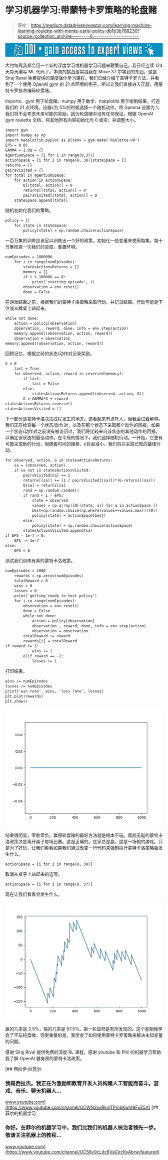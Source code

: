 # 学习机器学习:带蒙特卡罗策略的轮盘赌

> 原文：<https://medium.datadriveninvestor.com/learning-machine-learning-roulette-with-monte-carlo-policy-db1b3b788230?source=collection_archive---------6----------------------->

[![](img/77922e0750904f3fb36ccf737b6862b3.png)](http://www.track.datadriveninvestor.com/1B9E)

大约每周我都会用一个新的深度学习或机器学习问题来鞭策自己。我已经连续 124 天每天编写 ML 代码了。本周的挑战是实践我在 Move 37 中学到的东西，这是 Siraj Raval 免费提供的深度强化学习课程。我们已经介绍了蒙特卡罗方法，并看到了一个使用 OpenAI gym 的 21 点环境的例子。所以让我们直接进入正题，用蒙特卡罗技术编码轮盘赌。

Imports、gym 用于轮盘赌、numpy 用于数学、matplotlib 用于绘制结果。打造我们的 21 点环境。设置ε为 5%的时候选择一个随机动作。将 Gamma 设置为 1，我们将不会考虑未来可能的奖励，因为轮盘赌中没有任何保证。根据 OpenAI gym roulette 文档，将其他所有内容初始化为 0 或空，并调整大小。

```
import gym
import numpy as np
import matplotlib.pyplot as pltenv = gym.make('Roulette-v0')
EPS = 0.05
GAMMA = 1.0Q = {}
agentSumSpace = [i for i in range(0,37)]
actionSpace = [i for i in range(0, 38)]stateSpace = []
returns = {}
pairsVisited = {}
for total in agentSumSpace:
    for action in actionSpace:
        Q[(total, action)] = 0
        returns[(total, action)] = 0
        pairsVisited[(total, action)] = 0
    stateSpace.append(total)
```

随机初始化我们的策略。

```
policy = {}
    for state in stateSpace:
        policy[state] = np.random.choice(actionSpace)
```

一百万集的训练应该足以训练出一个好的政策。初始化一些变量来使用每集。每十万集检查一次我们的进度。重置环境。

```
numEpisodes = 1000000
    for i in range(numEpisodes):
        statesActionsReturns = []
        memory = []
        if i % 100000 == 0:
            print('starting episode', i)
        observation = env.reset()
        done = False
```

在游戏结束之前，根据我们的蒙特卡洛策略采取行动，并记录结果。行动可能是下注或从牌桌上站起来。

```
while not done:
    action = policy[observation]
    observation_, reward, done, info = env.step(action)
    memory.append((observation, action, reward))
    observation = observation_
memory.append((observation, action, reward))
```

回顾记忆，根据之前的状态/动作对记录奖励。

```
G = 0
    last = True
    for observed, action, reward in reversed(memory):
        if last:
            last = False
        else:
            statesActionsReturns.append((observed, action, G))
        G = GAMMA*G + reward
statesActionsReturns.reverse()
statesActionsVisited = []
```

下一部分是蒙特卡洛决策过程发生的地方。这看起来有点吓人，但我会试着解释。我们正在检查每一个状态/动作对，以及在那个状态下采取那个动作的回报。如果一个状态/动作对之前没有被访问过，我们将比较来自该状态的其他动作的回报，以确定该状态的最佳动作。在平局的情况下，我们选择随机行动。一开始，它更有可能采取新的行动，但随着时间的推移，ε将会减小，我们将只采取已知的最佳行动。

```
for observed, action, G in statesActionsReturns:
    sa = (observed, action)
    if sa not in statesActionsVisited:
        pairsVisited[sa] += 1
        returns[(sa)] += (1 / pairsVisited[(sa)])*(G-returns[(sa)])
        Q[sa] = returns[sa]
        rand = np.random.random()
        if rand < 1 - EPS:
            state = observed
            values = np.array([Q[(state, a)] for a in actionSpace ])
            best=np.random.choice(np.where(values==values.max())[0])
            policy[state] = actionSpace[best]
        else:
            policy[state] = np.random.choice(actionSpace)
        statesActionsVisited.append(sa)
if EPS - 1e-7 > 0:
    EPS -= 1e-7
else:
    EPS = 0
```

测试我们训练有素的蒙特卡洛政策。

```
numEpisodes = 1000
    rewards = np.zeros(numEpisodes)
    totalReward = 0
    wins = 0
    losses = 0
    print('getting ready to test policy')   
    for i in range(numEpisodes):
        observation = env.reset()
        done = False
        while not done:
            action = policy[observation]
            observation_, reward, done, info = env.step(action)
            observation = observation_
        totalReward += reward
        rewards[i] = totalReward
if reward >= 1:
            wins += 1
        elif reward == -1:
            losses += 1
```

打印结果。

```
wins /= numEpisodes
losses /= numEpisodes
print('win rate', wins, 'loss rate', losses)
plt.plot(rewards)
plt.show()
```

![](img/6fcceb5c350cc7b6f9c37268992526d8.png)

结果很明显，零胜零负。赢得轮盘赌的最好方法就是根本不玩。厚颜无耻的蒙特卡洛政策决定离开桌子每场比赛。这是正确的。庄家总是赢，这是一场输的游戏。只是为了好玩，让我们看看如果我们通过改变一行代码来强制执行蒙特卡洛策略会发生什么。

```
actionSpace = [i for i in range(0, 38)]
```

取消从桌子上站起来的选项。

```
actionSpace = [i for i in range(0, 37)]
```

现在让我们看看会发生什么。

![](img/eb9d3a1db2ff7205d3d0a8de2184dd12.png)

赢的几率是 2.5%，输的几率是 97.5%。第一轮显然是有所发现的。这个星期我学会了不玩轮盘赌，但更重要的是，我学会了如何使用蒙特卡罗策略来解决未知变量的问题。

感谢 Siraj Rival 提供免费的深度 RL 课程，感谢 youtube 和 Phil 的机器学习帮助我了解 OpenAI 健身房的蒙特卡洛政策。

[](https://www.youtube.com/channel/UCWN3xxRkmTPmbKwht9FuE5A) [## 西拉伊·拉瓦尔

### 我是西拉杰。我正在为激励和教育开发人员构建人工智能而奋斗。游戏、音乐、聊天机器人…

www.youtube.com](https://www.youtube.com/channel/UCWN3xxRkmTPmbKwht9FuE5A) [](https://www.youtube.com/channel/UC58v9cLitc8VaCjrcKyAbrw/featured) [## 菲尔的机器学习

### 你好。在菲尔的机器学习中，我们比我们的机器人统治者领先一步。敬请关注机器上的教程…

www.youtube.com](https://www.youtube.com/channel/UC58v9cLitc8VaCjrcKyAbrw/featured)
